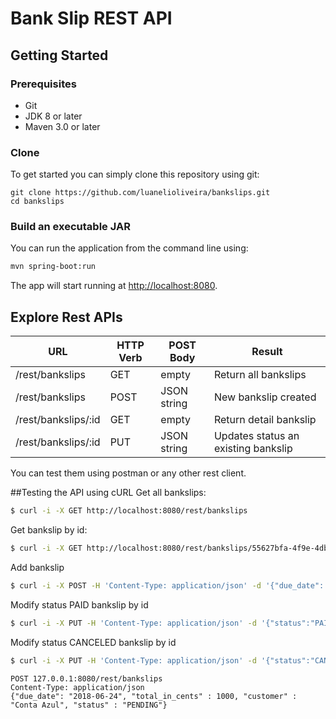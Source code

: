 Bank Slip REST API
===

## Getting Started

### Prerequisites
* Git
* JDK 8 or later
* Maven 3.0 or later

### Clone
To get started you can simply clone this repository using git:
```
git clone https://github.com/luanelioliveira/bankslips.git
cd bankslips
```

### Build an executable JAR

You can run the application from the command line using:

```bash
mvn spring-boot:run
```

The app will start running at <http://localhost:8080>.

## Explore Rest APIs

URL  | HTTP Verb | POST Body | Result 
------------- | ------------- | ------------- | -------------
/rest/bankslips  | GET  | empty  | Return all bankslips
/rest/bankslips  | POST   | JSON string  | New bankslip created
/rest/bankslips/:id  | GET   | empty  | Return detail bankslip
/rest/bankslips/:id  | PUT   | JSON string  | Updates status an existing bankslip

You can test them using postman or any other rest client.

##Testing the API using cURL
Get all bankslips:
```sh
$ curl -i -X GET http://localhost:8080/rest/bankslips 
```
Get bankslip by id:
```sh
$ curl -i -X GET http://localhost:8080/rest/bankslips/55627bfa-4f9e-4dbc-bf1c-bc0c30de5591
```
Add bankslip
```sh
$ curl -i -X POST -H 'Content-Type: application/json' -d '{"due_date": "2018-06-24", "total_in_cents" : 1000, "customer" : "Conta Azul", "status" : "PENDING"}' http://localhost:8080/rest/bankslips
```
Modify status PAID bankslip by id
```sh
$ curl -i -X PUT -H 'Content-Type: application/json' -d '{"status":"PAID"}' http://localhost:8080/rest/bankslips/55627bfa-4f9e-4dbc-bf1c-bc0c30de5591
```
Modify status CANCELED bankslip by id
```sh
$ curl -i -X PUT -H 'Content-Type: application/json' -d '{"status":"CANCELED"}' http://localhost:8080/rest/bankslips/55627bfa-4f9e-4dbc-bf1c-bc0c30de5591
```




```
POST 127.0.0.1:8080/rest/bankslips
Content-Type: application/json
{"due_date": "2018-06-24", "total_in_cents" : 1000, "customer" : "Conta Azul", "status" : "PENDING"}
```